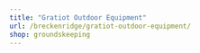 ```yaml
---
title: "Gratiot Outdoor Equipment"
url: /breckenridge/gratiot-outdoor-equipment/
shop: groundskeeping
---
```

